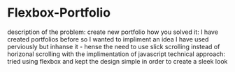 # Flexbox-Portfolio
description of the problem: create new portfolio
how you solved it: I have created portfolios before so I wanted to impliment an idea I have used perviously but inhanse it - hense the need to use slick scrolling instead of horizonal scrolling with the implimentation of javascript
technical approach: tried using flexbox and kept the design simple in order to create a sleek look